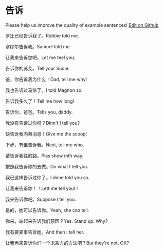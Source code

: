 # 告诉

Please help us improve the quality of example sentences! [Edit on Github](https://github.com/jiyushe/jiyu-example-sentence-source/blob/main/chinese/gaosu.md)

<p><span class="chinese">罗比已经告诉我了。</span><span class="english">Robbie told me.</span></p>

<p><span class="chinese">塞缪尔告诉我。</span><span class="english">Samuel told me.</span></p>

<p><span class="chinese">让我来告诉您吧。</span><span class="english">Let me teel you.</span></p>

<p><span class="chinese">告诉你的苏艾。</span><span class="english">Tell your Sudie.</span></p>

<p><span class="chinese">爸，你告诉我为什么！</span><span class="english">Dad, tell me why!</span></p>

<p><span class="chinese">我也告诉过马侬了。</span><span class="english">I told Magnon so.</span></p>

<p><span class="chinese">告诉我多久了！</span><span class="english">Tell me how long!</span></p>

<p><span class="chinese">告诉你，爸爸。</span><span class="english">Tells you, daddy.</span></p>

<p><span class="chinese">我没有告诉过你吗？</span><span class="english">Dinn't I tell you?</span></p>

<p><span class="chinese">快告诉我内幕消息！</span><span class="english">Give me the scoop!</span></p>

<p><span class="chinese">下步，有谁告诉我。</span><span class="english">Next, tell me who.</span></p>

<p><span class="chinese">请告诉我往的路。</span><span class="english">Plas show mth way.</span></p>

<p><span class="chinese">按照我告诉你的去做。</span><span class="english">Do what I tell you.</span></p>

<p><span class="chinese">我已这样告诉过你了。</span><span class="english">I done told you so.</span></p>

<p><span class="chinese">让我来告诉你！！</span><span class="english">Lett me tell you! !</span></p>

<p><span class="chinese">我来告诉你吧。</span><span class="english">Suppose I tell you.</span></p>

<p><span class="chinese">是的，她可以告诉你。</span><span class="english">Yeah, she can tell.</span></p>

<p><span class="chinese">你来，站起来告诉我们原因？</span><span class="english">Yes. Stand up. Why?</span></p>

<p><span class="chinese">我有要紧事告诉她。</span><span class="english">And then I tell her.</span></p>

<p><span class="chinese">让我再来告诉你们一个求乘方的方法吧？</span><span class="english">But they're not. OK?</span></p>

